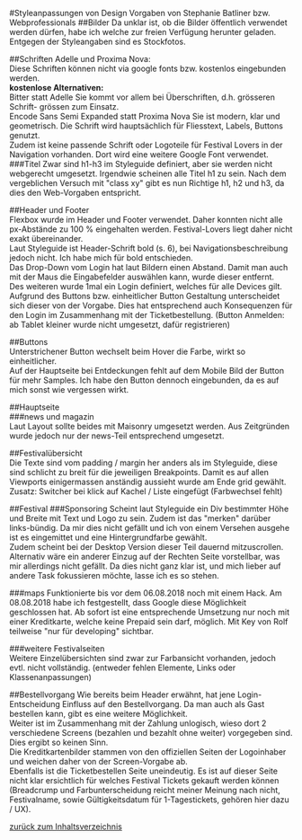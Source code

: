 #Styleanpassungen von Design Vorgaben von Stephanie Batliner bzw. Webprofessionals
##Bilder
Da unklar ist, ob die Bilder öffentlich verwendet werden dürfen, habe ich 
welche zur freien Verfügung herunter geladen. Entgegen der Styleangaben sind es 
Stockfotos.

##Schriften 
Adelle und Proxima Nova:  
Diese Schriften können nicht via google fonts bzw. kostenlos 
eingebunden werden.  
**kostenlose Alternativen:**  
Bitter statt Adelle
Sie kommt vor allem bei Überschriften, d.h. grösseren 
Schrift- grössen zum Einsatz.  
Encode Sans Semi Expanded statt Proxima Nova
Sie ist modern, klar und geometrisch. Die Schrift wird 
hauptsächlich für Fliesstext, Labels, Buttons genutzt.  
Zudem ist keine passende Schrift oder Logoteile für
 Festival Lovers in der Navigation vorhanden. Dort 
 wird eine weitere Google Font
verwendet.  
###Titel
Zwar sind h1-h3 im Styleguide definiert, aber sie werden nicht 
webgerecht umgesetzt. 
Irgendwie scheinen alle Titel h1 zu sein. 
Nach dem vergeblichen Versuch mit "class xy" gibt es 
nun Richtige h1, h2 und h3, da dies den Web-Vorgaben entspricht.

##Header und Footer  
Flexbox wurde im Header und
Footer verwendet. Daher konnten nicht alle px-Abstände 
zu 100 % eingehalten werden. Festival-Lovers liegt daher nicht exakt 
übereinander.  
Laut Styleguide ist Header-Schrift bold (s. 6), bei Navigationsbeschreibung
 jedoch nicht. Ich habe mich für bold entschieden.  
 Das Drop-Down vom Login hat laut Bildern einen Abstand. Damit man auch mit der Maus
 die Eingabefelder auswählen kann, wurde dieser entfernt.  
 Des weiteren wurde 1mal ein Login definiert, welches für alle Devices gilt. 
 Aufgrund des Buttons bzw. einheitlicher Button Gestaltung unterscheidet sich 
 dieser von der Vorgabe. Dies hat entsprechend auch Konsequenzen für den Login 
 im Zusammenhang mit der Ticketbestellung. (Button Anmelden: ab Tablet kleiner 
 wurde nicht umgesetzt, dafür registrieren)
 
##Buttons  
Unterstrichener Button wechselt beim Hover die Farbe, 
wirkt so einheitlicher.  
Auf der Hauptseite bei Entdeckungen fehlt auf dem Mobile Bild 
der Button für mehr Samples. Ich habe den Button dennoch eingebunden,
 da es auf mich sonst wie vergessen wirkt.   

##Hauptseite  
###news und magazin  
Laut Layout sollte beides mit Maisonry umgesetzt werden. Aus 
Zeitgründen wurde jedoch nur der news-Teil entsprechend umgesetzt.  
 
##Festivalübersicht  
Die Texte sind vom padding / margin her anders als im Styleguide, diese sind 
schlicht zu breit für die jeweiligen Breakpoints. 
Damit es auf allen Viewports einigermassen anständig aussieht wurde am Ende 
grid gewählt.  
Zusatz: Switcher bei klick auf Kachel / Liste eingefügt (Farbwechsel fehlt)  

##Festival
###Sponsoring
Scheint laut Styleguide ein Div bestimmter Höhe und Breite 
mit Text und Logo zu sein. Zudem ist das "merken" darüber links-bündig.
Da mir dies nicht gefällt und ich von einem Versehen ausgehe ist es 
eingemittet und eine Hintergrundfarbe gewählt.  
Zudem scheint bei der Desktop Version dieser Teil dauernd mitzuscrollen. 
Alternativ wäre ein anderer Einzug auf der Rechten Seite vorstellbar, was 
mir allerdings nicht gefällt. Da dies nicht ganz klar ist, und mich lieber 
auf andere Task fokussieren möchte, lasse ich es so stehen. 

###maps
Funktionierte bis vor dem 06.08.2018 noch mit einem Hack. Am 08.08.2018 
habe ich festgestellt, dass Google diese Möglichkeit geschlossen hat. 
Ab sofort ist eine entsprechende Umsetzung nur noch mit einer Kreditkarte, 
welche keine Prepaid sein darf, möglich. 
Mit Key von Rolf teilweise "nur für developing" sichtbar.

###weitere Festivalseiten  
Weitere Einzelübersichten sind zwar zur Farbansicht vorhanden, jedoch evtl. nicht vollständig. 
(entweder fehlen Elemente, Links oder Klassenanpassungen) 
 
##Bestellvorgang
Wie bereits beim Header erwähnt, hat jene Login-Entscheidung 
Einfluss auf den Bestellvorgang. Da man auch als Gast bestellen 
kann, gibt es eine weitere Möglichkeit.  
Weiter ist im Zusammenhang 
mit der Zahlung unlogisch, wieso dort 2 verschiedene Screens 
(bezahlen und bezahlt ohne weiter) vorgegeben sind. Dies ergibt 
so keinen Sinn.  
Die Kreditkartenbilder stammen von den offiziellen Seiten der Logoinhaber 
und weichen daher von der Screen-Vorgabe ab.  
Ebenfalls ist die Ticketbestellen Seite uneindeutig. Es ist auf dieser Seite 
nicht klar ersichtlich für welches Festival Tickets gekauft werden können 
(Breadcrump und Farbunterscheidung reicht meiner Meinung nach nicht, Festivalname, sowie 
Gültigkeitsdatum für 1-Tagestickets, gehören hier dazu / UX).


 [zurück zum Inhaltsverzeichnis](../README.md)  